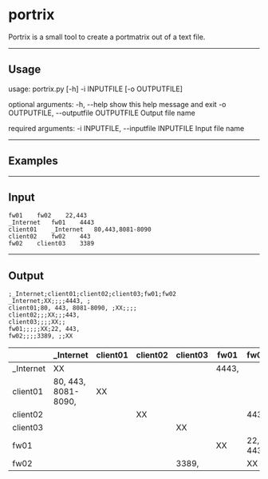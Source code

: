 # portrix

Portrix is a small tool to create a portmatrix out of a text file.

-------
Usage
-------
usage: portrix.py [-h] -i INPUTFILE [-o OUTPUTFILE]

optional arguments:
  -h, --help            					show this help message and exit
  -o OUTPUTFILE, --outputfile OUTPUTFILE 	Output file name

required arguments:
  -i INPUTFILE, --inputfile INPUTFILE 		Input file name

--------
Examples
--------
-------------
Input
-------------
```
fw01	fw02	22,443
_Internet	fw01	4443
client01	_Internet	80,443,8081-8090
client02	fw02	443
fw02	client03	3389
```
-------------
Output
-------------
```
;_Internet;client01;client02;client03;fw01;fw02
_Internet;XX;;;;4443, ;
client01;80, 443, 8081-8090, ;XX;;;;
client02;;;XX;;;443, 
client03;;;;XX;;
fw01;;;;;XX;22, 443, 
fw02;;;;3389, ;;XX
```

|           | _Internet            | client01 | client02 | client03 | fw01   | fw02      | 
|-----------|----------------------|----------|----------|----------|--------|-----------| 
| _Internet | XX                   |          |          |          | 4443,  |           | 
| client01  | 80, 443, 8081-8090,  | XX       |          |          |        |           | 
| client02  |                      |          | XX       |          |        | 443,      | 
| client03  |                      |          |          | XX       |        |           | 
| fw01      |                      |          |          |          | XX     | 22, 443,  | 
| fw02      |                      |          |          | 3389,    |        | XX        | 
